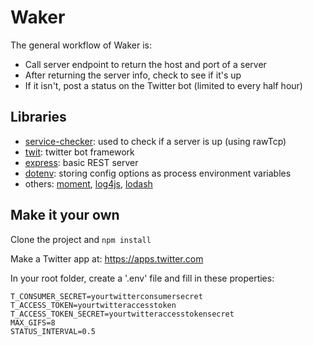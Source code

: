 # Waker
The general workflow of Waker is:
* Call server endpoint to return the host and port of a server
* After returning the server info, check to see if it's up
* If it isn't, post a status on the Twitter bot (limited to every half hour)

## Libraries
* [service-checker](https://www.npmjs.com/package/service-checker): used to check if a server is up (using rawTcp)
* [twit](https://www.npmjs.com/package/twit): twitter bot framework
* [express](https://www.npmjs.com/package/express): basic REST server
* [dotenv](https://www.npmjs.com/package/dotenv): storing config options as process environment variables
* others: [moment](https://www.npmjs.com/package/moment), [log4js](https://www.npmjs.com/package/log4js), [lodash](https://www.npmjs.com/package/lodash)

## Make it your own
Clone the project and `npm install`

Make a Twitter app at: https://apps.twitter.com

In your root folder, create a '.env' file and fill in these properties:

```T_CONSUMER_KEY=yourtwitterconsumerkey
T_CONSUMER_SECRET=yourtwitterconsumersecret
T_ACCESS_TOKEN=yourtwitteraccesstoken
T_ACCESS_TOKEN_SECRET=yourtwitteraccesstokensecret
MAX_GIFS=8
STATUS_INTERVAL=0.5
```

